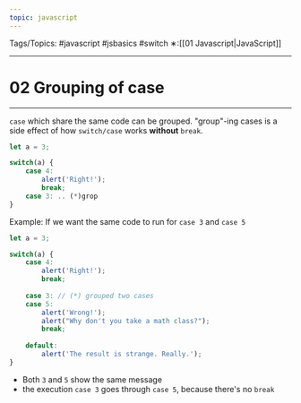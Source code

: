 ```yaml
---
topic: javascript
---
```

Tags/Topics: #javascript #jsbasics #switch 
∗:[[01 Javascript|JavaScript]] 

---
# 02 Grouping of case

--- 
`case` which share the same code can be grouped.
"group"-ing cases is a side effect of how `switch/case` works __without__ `break`.

```javascript
let a = 3;

switch(a) {
	case 4:
		alert('Right!');
		break;
	case 3: .. (*)grop
}
```
Example: If we want the same code to run for `case 3` and `case 5`
```javascript
let a = 3;

switch(a) {
	case 4:
		alert('Right!');
		break;
	
	case 3: // (*) grouped two cases
	case 5:
		alert('Wrong!');
		alert("Why don't you take a math class?");
		break;
		
	default:
		alert('The result is strange. Really.');
}
```
- Both `3` and `5` show the same message
- the execution `case 3` goes through `case 5`, because there's no `break`
